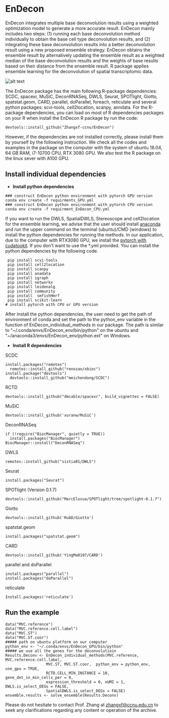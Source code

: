 # EnDecon
EnDecon integrates multiple base deconvolution results using a weighted
optimization model to generate a more accurate result. EnDecon mainly
includes two steps: (1) running each base deconvolution method
individually to obtain the base cell type deconvolution results, and (2)
integrating these base deconvolution results into a better deconvolution
result using a new proposed ensemble strategy. EnDecon obtains the
ensemble result by alternatively updating the ensemble result as a
weighted median of the base deconvolution results and the weights of
base results based on their distance from the ensemble result. R package
applies ensemble learning for the deconvolution of spatial
transcriptomic data.

![alt
text](https://github.com/keyalone/EnDecon/blob/main/docs/Figure1.png?raw=true)

The EnDecon package has the main following R-package dependencies: SCDC,
spacexr, MuSiC, DeconRNASeq, DWLS, Seurat, SPOTlight, Giotto,
spatstat.geom, CARD, parallel, doParallel, foreach, reticulate and
several python packages: scvi-tools, cell2location, scanpy, anndata. For
the R-package dependencies, you can load on most of R dependencies
packages on your R when install the EnDecon R package by run the code:
```buildoutcfg  
devtools::install_github("Zhangxf-ccnu/EnDecon")
```
However, if the dependencies are not installed correctly, please install them by
yourself by the following instruction. We check all the codes and
examples in the package on the computer with the system of ubuntu 18.04,
64 GB RAM, i7-10700 CPU, RTX 3080 GPU. We also test the R package on the
linux sever with A100 GPU.

## Install individual dependencies

-   **Install python dependencies**

``` buildoutcfg
### construct EnDecon python environment with pytorch GPU version 
conda env create -f requirments_GPU.yml
### construct EnDecon python environment with pytorch CPU version
conda env create -f requirment_EnDecon_CPU.yml
```

If you want to run the DWLS, SpatialDWLS, Stereoscope and cell2location
for the ensemble learning, we advise that the user should install
[anaconda](https://www.anaconda.com/) and run the upper command on the
terminal (ubuntu)/CMD (windows) to install the python dependencies for
running the methods. In our application, due to the computer with
RTX3080 GPU, we install the [pytorch with
cudatookit](https://pytorch.org/). If you don't want to use the \*.yml
provided. You can install the python dependencies by the following code.

``` buildoutcfg
 pip install scvi-tools
 pip install cell2location
 pip install scanpy
 pip install anadata
 pip install igraph
 pip install networkx
 pip install leidenalg
 pip install community
 pip install  smfishHmrf
 pip install scikit-learn
# install pytorch with CPU or GPU version
```

After install the python dependencies, the user need to get the path of
environment of conda and set the path to the python_env variable in the
function of EnDecon_individual_methods in our package. The path is
similar to "\~/.conda/envs/EnDecon_env/bin/python" on the ubuntu and
"\~/anaconda3/envs/EnDecon_env/python.ext" on Windows. 

- **Install R dependencies** 

SCDC
``` buildoutcfg
install.packages("remotes")
  remotes::install_github("renozao/xbioc")
install.package("devtools")
  devtools::install_github("meichendong/SCDC")
```
RCTD
``` buildoutcfg
devtools::install_github("dmcable/spacexr", build_vignettes = FALSE)
```
MuSiC
``` buildoutcfg
devtools::install_github('xuranw/MuSiC')
```
DeconRNASeq
``` buildoutcfg
if (!require("BiocManager", quietly = TRUE))
  install.packages("BiocManager")
BiocManager::install("DeconRNASeq")
```
DWLS
``` buildoutcfg
remotes::install_github("sistia01/DWLS")
```
Seurat
``` buildoutcfg
install.packages("Seurat")
```
SPOTlight (Version 0.1.7)
``` buildoutcfg
devtools::install_github("MarcElosua/SPOTlight/tree/spotlight-0.1.7")
```
Giotto
``` buildoutcfg
devtools::install_github('RubD/Giotto')
```
spatstat.geom
``` buildoutcfg
install.packages("spatstat.geom")
```
CARD 
``` buildoutcfg 
devtools::install_github('YingMa0107/CARD') 
``` 
parallel and doParallel
``` buildoutcfg 
install.packages("parallel")
install.packages("doParallel")
```  
reticulate
``` buildoutcfg
Install.packages('reticulate')
```

## Run the example

``` buildoutcfg
data("MVC.reference")
data("MVC.reference.cell.label")
data("MVC.ST")
data("MVC.ST.coor")
##### path on ubuntu platform on our computer
python_env <- "~/.conda/envs/EnDecon_GPU/bin/python"
##### we use all the genes for the deconvolutioin
Results.Deconv <- EnDecon_individual_methods(MVC.reference, MVC.reference.cell.label,
                  MVC.ST, MVC.ST.coor,  python_env = python_env, use_gpu = TRUE,
                  RCTD.CELL_MIN_INSTANCE = 10, gene_det_in_min_cells_per = 0,
                  expression_threshold = 0, nUMI = 1, DWLS.is_select_DEGs = FALSE,
                  SpatialDWLS.is_select_DEGs = FALSE)
ensemble.results <- solve_ensemble(Results.Deconv)
```

Please do not hesitate to contact Prof. Zhang at zhangxf@ccnu.edu.cn
to seek any clarifications regarding any content or operation of the
archive.
